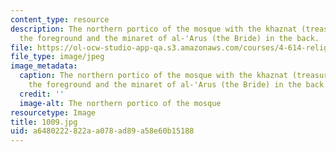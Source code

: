```yaml
---
content_type: resource
description: The northern portico of the mosque with the khaznat (treasury) dome in
  the foreground and the minaret of al-'Arus (the Bride) in the back.
file: https://ol-ocw-studio-app-qa.s3.amazonaws.com/courses/4-614-religious-architecture-and-islamic-cultures-fall-2002/a6480222822aa078ad89a58e60b15188_1009.jpg
file_type: image/jpeg
image_metadata:
  caption: The northern portico of the mosque with the khaznat (treasury) dome in
    the foreground and the minaret of al-'Arus (the Bride) in the back.
  credit: ''
  image-alt: The northern portico of the mosque
resourcetype: Image
title: 1009.jpg
uid: a6480222-822a-a078-ad89-a58e60b15188
---
```

